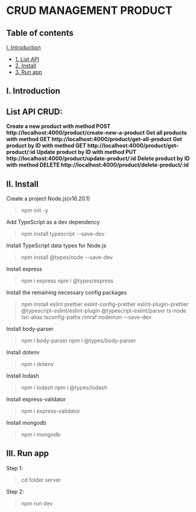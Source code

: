 # CRUD MANAGEMENT PRODUCT

## Table of contents

[I. Introduction](#introduction)

- [1. List API](#listapi)
- [2. Install](#install)
- [3. Run app](#runapp)

<a name="introduction"></a>

## I. Introduction

## List API CRUD:

**Create a new product with method POST http://localhost:4000/product/create-new-a-product**
**Get all products with method GET http://localhost:4000/product/get-all-product**
**Get product by ID with method GET http://localhost:4000/product/get-product/:id**
**Update product by ID with method PUT http://localhost:4000/product/update-product/:id**
**Delete product by ID with method DELETE http://localhost:4000/product/delete-product/:id**

<a name="install"></a>

## II. Install

Create a project Node.js(v16.20.1)

> npm init -y

Add TypeScript as a dev dependency

> npm install typescript --save-dev

Install TypeScript data types for Node.js

> npm install @types/node --save-dev

Install express

> npm i express
> npm i @types/express

Install the remaining necessary config packages

> npm install eslint prettier eslint-config-prettier eslint-plugin-prettier @typescript-eslint/eslint-plugin @typescript-eslint/parser ts-node tsc-alias tsconfig-paths rimraf nodemon --save-dev

Install body-parser

> npm i body-parser
> npm i @types/body-parser

Install dotenv

> npm i dotenv

Install lodash

> npm i lodash
> npm i @types/lodash

Install express-validator

> npm i express-validator

Install mongodb

> npm i mongodb

<a name="runapp"></a>

## III. Run app

Step 1:

> cd folder server

Step 2:

> npm run dev

